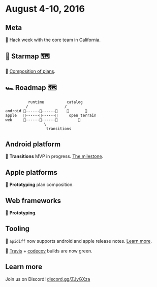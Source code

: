 # August 4-10, 2016

## Meta

🔨 Hack week with the core team in California.

## 🌟 Starmap 🗺

📝 [Composition of plans](https://material-motion.gitbooks.io/material-motion-starmap/content/specifications/runtime/performer-composition.html).

## 🏎 Roadmap 🗺

              runtime          catalog
             /                /
    android 🎉------📝------🚩    🌱       🌱
    apple   🎉------📝------🚩     open terrain
    web     🎉------🚩------🚩         🌱
                     \
                      transitions

## Android platform

📝 **Transitions** MVP in progress. [The milestone](https://github.com/material-motion/material-motion-transitions-android/milestone/1).

## Apple platforms

📝 **Prototyping** plan composition.

## Web frameworks

📝 **Prototyping**.

## Tooling

🎉 `apidiff` now supports android and apple release notes. [Learn more](https://github.com/material-motion/material-motion-apidiff).

🎉 [Travis](https://travis-ci.org/material-motion) + [codecov](https://codecov.io/gh/material-motion) builds are now green.

## Learn more

Join us on Discord! [discord.gg/ZJyGXza](https://discord.gg/ZJyGXza)
